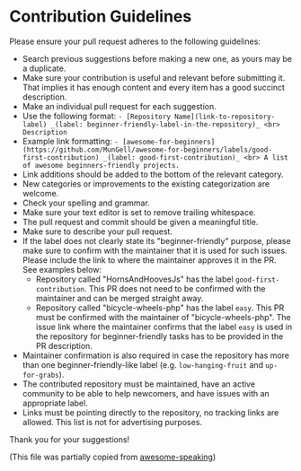 # Contribution Guidelines

Please ensure your pull request adheres to the following guidelines:

- Search previous suggestions before making a new one, as yours may be a duplicate.
- Make sure your contribution is useful and relevant before submitting it. That implies it has enough content and every item has a good succinct description.
- Make an individual pull request for each suggestion.
- Use the following format: `- [Repository Name](link-to-repository-label) _(label: beginner-friendly-label-in-the-repository)_ <br> Description`
- Example link formatting: `- [awesome-for-beginners](https://github.com/MunGell/awesome-for-beginners/labels/good-first-contribution) _(label: good-first-contribution)_ <br> A list of awesome beginners-friendly projects.`
- Link additions should be added to the bottom of the relevant category.
- New categories or improvements to the existing categorization are welcome.
- Check your spelling and grammar.
- Make sure your text editor is set to remove trailing whitespace.
- The pull request and commit should be given a meaningful title.
- Make sure to describe your pull request.
- If the label does not clearly state its "beginner-friendly" purpose, please make sure to confirm with the maintainer that it is used for such issues. Please include the link to where the maintainer approves it in the PR. See examples below:
  - Repository called "HornsAndHoovesJs" has the label `good-first-contribution`. This PR does not need to be confirmed with the maintainer and can be merged straight away.
  - Repository called "bicycle-wheels-php" has the label `easy`. This PR must be confirmed with the maintainer of "bicycle-wheels-php". The issue link where the maintainer confirms that the label `easy` is used in the repository for beginner-friendly tasks has to be provided in the PR description.
- Maintainer confirmation is also required in case the repository has more than one beginner-friendly-like label (e.g. `low-hanging-fruit` and `up-for-grabs`).
- The contributed repository must be maintained, have an active community to be able to help newcomers, and have issues with an appropriate label.
- Links must be pointing directly to the repository, no tracking links are allowed. This list is not for advertising purposes.

Thank you for your suggestions!

(This file was partially copied from [awesome-speaking](https://github.com/matteofigus/awesome-speaking))
